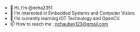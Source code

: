 - 👋 Hi, I’m @neha2351
- 👀 I’m interested in Embedded Systems and Computer Vision.
- 🌱 I’m currently learning IOT Technology and OpenCV.
- 📫 How to reach me : nchaubey123@gmail.com

<!---
neha2351/neha2351 is a ✨ special ✨ repository because its `README.md` (this file) appears on your GitHub profile.
You can click the Preview link to take a look at your changes.
--->
